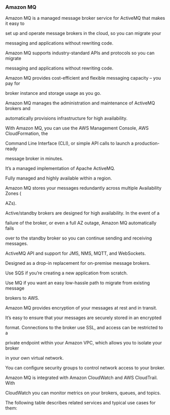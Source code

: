 ### Amazon MQ


Amazon MQ is a managed message broker service for ActiveMQ that makes it easy to

set up and operate message brokers in the cloud, so you can migrate your

messaging and applications without rewriting code.


Amazon MQ supports industry-standard APIs and protocols so you can migrate

messaging and applications without rewriting code.


Amazon MQ provides cost-efficient and flexible messaging capacity – you pay for

broker instance and storage usage as you go.


Amazon MQ manages the administration and maintenance of ActiveMQ brokers and

automatically provisions infrastructure for high availability.


With Amazon MQ, you can use the AWS Management Console, AWS CloudFormation, the

Command Line Interface (CLI), or simple API calls to launch a production-ready

message broker in minutes.


It’s a managed implementation of Apache ActiveMQ.


Fully managed and highly available within a region.


Amazon MQ stores your messages redundantly across multiple Availability Zones (

AZs).


Active/standby brokers are designed for high availability. In the event of a

failure of the broker, or even a full AZ outage, Amazon MQ automatically fails

over to the standby broker so you can continue sending and receiving messages.


ActiveMQ API and support for JMS, NMS, MQTT, and WebSockets.


Designed as a drop-in replacement for on-premise message brokers.


Use SQS if you’re creating a new application from scratch.


Use MQ if you want an easy low-hassle path to migrate from existing message

brokers to AWS.


Amazon MQ provides encryption of your messages at rest and in transit.


It’s easy to ensure that your messages are securely stored in an encrypted

format. Connections to the broker use SSL, and access can be restricted to a

private endpoint within your Amazon VPC, which allows you to isolate your broker

in your own virtual network.


You can configure security groups to control network access to your broker.


Amazon MQ is integrated with Amazon CloudWatch and AWS CloudTrail. With

CloudWatch you can monitor metrics on your brokers, queues, and topics.


The following table describes related services and typical use cases for them:

